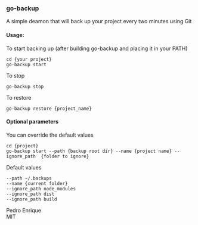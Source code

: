 ### go-backup

A simple deamon that will back up your project every two minutes using Git

#### Usage:

To start backing up (after building go-backup and placing it in your PATH)

```
cd {your project}
go-backup start
```

To stop

```
go-backup stop
```

To restore

```
go-backup restore {project_name}
```


#### Optional parameters

You can override the default values

```
cd {project}
go-backup start --path {backup root dir} --name {project name} --ignore_path  {folder to ignore}
```

Default values

```
--path ~/.backups
--name {current folder}
--ignore_path node_modules
--ignore_path dist
--ignore_path build
```


Pedro Enrique  
MIT